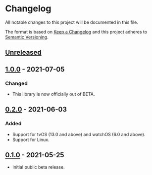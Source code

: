 # Changelog
All notable changes to this project will be documented in this file.

The format is based on [Keep a Changelog](http://keepachangelog.com/en/1.0.0/)
and this project adheres to [Semantic Versioning](http://semver.org/spec/v2.0.0.html).

## [Unreleased](https://github.com/pusher/pusher-http-swift/compare/1.0.0...HEAD)

## [1.0.0](https://github.com/pusher/pusher-http-swift/compare/0.2.0...1.0.0) - 2021-07-05

### Changed

- This library is now officially out of BETA.

## [0.2.0](https://github.com/pusher/pusher-http-swift/compare/0.1.0...0.2.0) - 2021-06-03

### Added

- Support for tvOS (13.0 and above) and watchOS (6.0 and above).
- Support for Linux.

## [0.1.0](https://github.com/pusher/pusher-http-swift/compare/3f4c2e8...0.1.0) - 2021-05-25

- Initial public beta release.

